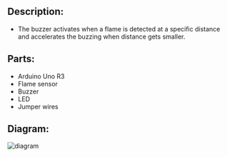 ## **Description:**
- The buzzer activates when a flame is detected at a specific distance and accelerates the buzzing when distance gets smaller.


## **Parts:**
- Arduino Uno R3
- Flame sensor
- Buzzer
- LED
- Jumper wires


## **Diagram:**

![diagram](https://user-images.githubusercontent.com/57767226/101765587-cdd0d500-3ae1-11eb-9c01-46b77095b73d.jpg)
